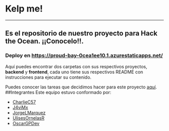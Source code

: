 # Kelp me!
---
Es el repositorio de nuestro proyecto para Hack the Ocean. ¡¡Conocelo!!.
---
### Deploy en https://proud-bay-0cea1ee10.1.azurestaticapps.net/

Aquí puedes encontrar dos carpetas con sus respectivos proyectos, **backend** y **frontend**, cada uno tiene sus
respectivos README con instrucciones para ejecutar su contenido.

Puedes conocer las tareas que decidimos hacer para este proyecto [aquí](https://github.com/users/OscarGPDev/projects/2).
##Integrantes
Este equipo estuvo conformado por:
- [CharlieC57](https://github.com/CharlieC57)
- [J4viMx](https://github.com/J4viMx)
- [JorgeLMarquez](https://github.com/JorgeLMarquez)
- [UlisesOrnelasR](https://github.com/UlisesOrnelasR)
- [OscarGPDev](https://github.com/OscarGPDev)
